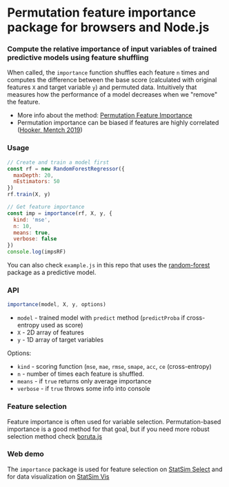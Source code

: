 # Permutation feature importance package for browsers and Node.js

### Compute the relative importance of input variables of trained predictive models using feature shuffling

When called, the `importance` function shuffles each feature `n` times and computes the difference between the base score (calculated with original features `X` and target variable `y`) and permuted data. Intuitively that measures how the performance of a model decreases when we "remove" the feature.

- More info about the method: [Permutation Feature Importance](https://christophm.github.io/interpretable-ml-book/feature-importance.html)
- Permutation importance can be biased if features are highly correlated ([Hooker,  Mentch 2019](https://arxiv.org/pdf/1905.03151v1.pdf))

### Usage
```javascript
// Create and train a model first
const rf = new RandomForestRegressor({
  maxDepth: 20,
  nEstimators: 50
})
rf.train(X, y)

// Get feature importance
const imp = importance(rf, X, y, {
  kind: 'mse',
  n: 10,
  means: true,
  verbose: false
})
console.log(impsRF)
```

You can also check `example.js` in this repo that uses the [random-forest](https://github.com/zemlyansky/random-forest) package as a predictive model.

### API
```javascript
importance(model, X, y, options)
```
- `model` - trained model with `predict` method (`predictProba` if cross-entropy used as score)
- `X` - 2D array of features
- `y` - 1D array of target variables

Options:
- `kind` - scoring function (`mse`, `mae`, `rmse`, `smape`, `acc`, `ce` (cross-entropy)
- `n` - number of times each feature is shuffled. 
- `means` - if `true` returns only average importance
- `verbose` - if `true` throws some info into console

### Feature selection
Feature importance is often used for variable selection. Permutation-based importance is a good method for that goal, but if you need more robust selection method check [boruta.js](https://www.npmjs.com/package/boruta)

### Web demo
The `importance` package is used for feature selection on [StatSim Select](https://statsim.com/select) and for data visualization on [StatSim Vis](https://statsim.com/vis) 
